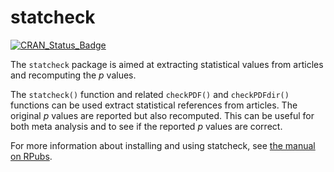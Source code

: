 # statcheck

[![CRAN_Status_Badge](http://www.r-pkg.org/badges/version/statcheck)](https://cran.r-project.org/package=statcheck)

The `statcheck` package is aimed at extracting statistical values from articles
and recomputing the _p_ values.

The `statcheck()` function and related `checkPDF()` and `checkPDFdir()`
functions can be used extract statistical references from articles. The original
_p_ values are reported but also recomputed. This can be useful for both meta
analysis and to see if the reported _p_ values are correct.

For more information about installing and using statcheck, see [the manual on RPubs](https://rpubs.com/michelenuijten/202816).
